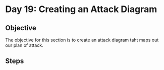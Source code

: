 # Day 19: Creating an Attack Diagram
## Objective
The objective for this section is to create an attack diagram taht maps out our plan of attack.

## Steps

